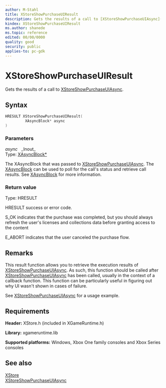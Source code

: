 ```yaml
---
author: M-Stahl
title: XStoreShowPurchaseUIResult
description: Gets the results of a call to [XStoreShowPurchaseUIAsync](xstoreshowpurchaseuiasync.md).
kindex: XStoreShowPurchaseUIResult
ms.author: shanede
ms.topic: reference
edited: 00/00/0000
quality: good
security: public
applies-to: pc-gdk
---
```


# XStoreShowPurchaseUIResult  

Gets the results of a call to [XStoreShowPurchaseUIAsync](xstoreshowpurchaseuiasync.md).  

## Syntax  
  
```cpp
HRESULT XStoreShowPurchaseUIResult(  
         XAsyncBlock* async  
)  
```  
  
### Parameters  
  
*async* &nbsp;&nbsp;\_Inout\_  
Type: [XAsyncBlock*](../../xasync/structs/xasyncblock.md)  
  
The XAsyncBlock that was passed to [XStoreShowPurchaseUIAsync](xstoreshowpurchaseuiasync.md). The [XAsyncBlock](../../xasync/structs/xasyncblock.md) can be used to poll for the call's status and retrieve call results. See [XAsyncBlock](../../xasync/structs/xasyncblock.md) for more information.  
  
### Return value
Type: HRESULT
  
HRESULT success or error code.  

S_OK indicates that the purchase was completed, but you should always refresh the user's licenses and collections data before granting access to the content

E_ABORT indicates that the user canceled the purchase flow.
## Remarks  
  
This result function allows you to retrieve the execution results of [XStoreShowPurchaseUIAsync](xstoreshowpurchaseuiasync.md). As such, this function should be called after [XStoreShowPurchaseUIAsync](xstoreshowpurchaseuiasync.md) has been called, usually in the context of a callback function. This function can be particularly useful in figuring out why UI wasn't shown in cases of failure.  
  
See [XStoreShowPurchaseUIAsync](xstoreshowpurchaseuiasync.md) for a usage example.  
  
## Requirements  
  
**Header:** XStore.h (included in XGameRuntime.h)
  
**Library:** xgameruntime.lib
  
**Supported platforms:** Windows, Xbox One family consoles and Xbox Series consoles  
  
## See also  
[XStore](../xstore_members.md)  
[XStoreShowPurchaseUIAsync](xstoreshowpurchaseuiasync.md)  
  